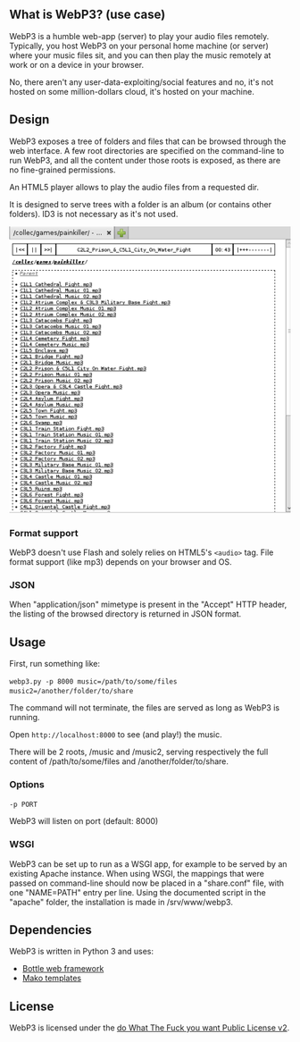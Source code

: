 ## What is WebP3? (use case)

WebP3 is a humble web-app (server) to play your audio files remotely. Typically, you host WebP3 on your personal home machine (or server) where your music files sit, and you can then play the music remotely at work or on a device in your browser.

No, there aren't any user-data-exploiting/social features and no, it's not hosted on some million-dollars cloud, it's hosted on your machine.

## Design

WebP3 exposes a tree of folders and files that can be browsed through the web interface. A few root directories are specified on the command-line to run WebP3, and all the content under those roots is exposed, as there are no fine-grained permissions.

An HTML5 player allows to play the audio files from a requested dir.

It is designed to serve trees with a folder is an album (or contains other folders). ID3 is not necessary as it's not used.

![Screenshot](screenshot.png)

### Format support

WebP3 doesn't use Flash and solely relies on HTML5's `<audio>` tag. File format support (like mp3) depends on your browser and OS.

### JSON

When "application/json" mimetype is present in the "Accept" HTTP header, the listing of the browsed directory is returned in JSON format.

## Usage

First, run something like:

`webp3.py -p 8000 music=/path/to/some/files music2=/another/folder/to/share`

The command will not terminate, the files are served as long as WebP3 is running.

Open `http://localhost:8000` to see (and play!) the music.

There will be 2 roots, /music and /music2, serving respectively the full content of /path/to/some/files and /another/folder/to/share.

### Options

`-p PORT`

WebP3 will listen on port (default: 8000)

### WSGI

WebP3 can be set up to run as a WSGI app, for example to be served by an existing Apache instance.
When using WSGI, the mappings that were passed on command-line should now be placed in a "share.conf" file, with one "NAME=PATH" entry per line.
Using the documented script in the "apache" folder, the installation is made in /srv/www/webp3.

## Dependencies

WebP3 is written in Python 3 and uses:

* [Bottle web framework](http://bottlepy.org/)
* [Mako templates](http://www.makotemplates.org/)

## License

WebP3 is licensed under the [do What The Fuck you want Public License v2](http://wtfpl.net).
